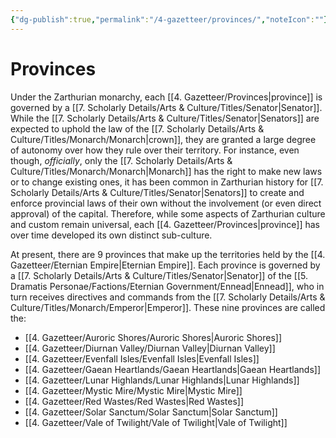 ```yaml
---
{"dg-publish":true,"permalink":"/4-gazetteer/provinces/","noteIcon":""}
---
```


# Provinces

Under the Zarthurian monarchy, each [[4. Gazetteer/Provinces\|province]] is governed by a [[7. Scholarly Details/Arts & Culture/Titles/Senator\|Senator]]. While the [[7. Scholarly Details/Arts & Culture/Titles/Senator\|Senators]] are expected to uphold the law of the [[7. Scholarly Details/Arts & Culture/Titles/Monarch/Monarch\|crown]], they are granted a large degree of autonomy over how they rule over their territory. For instance, even though, *officially*, only the [[7. Scholarly Details/Arts & Culture/Titles/Monarch/Monarch\|Monarch]] has the right to make new laws or to change existing ones, it has been common in Zarthurian history for [[7. Scholarly Details/Arts & Culture/Titles/Senator\|Senators]] to create and enforce provincial laws of their own without the involvement (or even direct approval) of the capital. Therefore, while some aspects of Zarthurian culture and custom remain universal, each [[4. Gazetteer/Provinces\|province]] has over time developed its own distinct sub-culture.

At present, there are 9 provinces that make up the territories held by the [[4. Gazetteer/Eternian Empire\|Eternian Empire]]. Each province is governed by a [[7. Scholarly Details/Arts & Culture/Titles/Senator\|Senator]] of the [[5. Dramatis Personae/Factions/Eternian Government/Ennead\|Ennead]], who in turn receives directives and commands from the [[7. Scholarly Details/Arts & Culture/Titles/Monarch/Emperor\|Emperor]]. These nine provinces are called the:

- [[4. Gazetteer/Auroric Shores/Auroric Shores\|Auroric Shores]]
- [[4. Gazetteer/Diurnan Valley/Diurnan Valley\|Diurnan Valley]]
- [[4. Gazetteer/Evenfall Isles/Evenfall Isles\|Evenfall Isles]]
- [[4. Gazetteer/Gaean Heartlands/Gaean Heartlands\|Gaean Heartlands]]
- [[4. Gazetteer/Lunar Highlands/Lunar Highlands\|Lunar Highlands]]
- [[4. Gazetteer/Mystic Mire/Mystic Mire\|Mystic Mire]]
- [[4. Gazetteer/Red Wastes/Red Wastes\|Red Wastes]]
- [[4. Gazetteer/Solar Sanctum/Solar Sanctum\|Solar Sanctum]]
- [[4. Gazetteer/Vale of Twilight/Vale of Twilight\|Vale of Twilight]]


